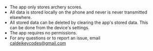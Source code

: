 - The app only stores archery scores.
- All data is stored locally on the phone and never is never transmitted elsewhere.
- All stored data can be deleted by clearing the app's stored data. This can be done from the
  device's settings.
- The app requires no permissions.
- For any questions or to report an issue, email caldeikeycodes@gmail.com
